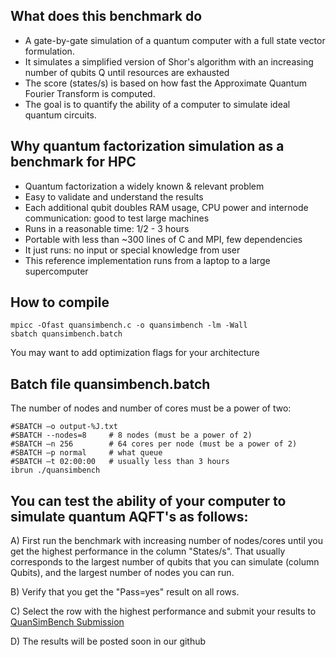 ## What does this benchmark do

- A gate-by-gate simulation of a quantum computer with a full state vector formulation. 
- It simulates a simplified version of Shor's algorithm with an increasing number of qubits Q until resources are exhausted 
- The score (states/s) is based on how fast the Approximate Quantum Fourier Transform is computed.  
- The goal is to quantify the ability of a computer to simulate ideal quantum circuits.

## Why quantum factorization simulation as a benchmark for HPC
- Quantum factorization a widely known & relevant problem
- Easy to validate and understand the results
- Each additional qubit doubles RAM usage, CPU power and internode communication: good to test large machines
- Runs in a reasonable time: 1/2 - 3 hours
- Portable with less than ~300 lines of C and MPI, few dependencies
- It just runs: no input or special knowledge from user
- This reference implementation runs from a laptop to a large supercomputer

## How to compile
```
mpicc -Ofast quansimbench.c -o quansimbench -lm -Wall
sbatch quansimbench.batch
```
You may want to add optimization flags for your architecture

## Batch file quansimbench.batch
The number of nodes and number of cores must be a power of two:
```
#SBATCH –o output-%J.txt
#SBATCH --nodes=8     # 8 nodes (must be a power of 2)
#SBATCH –n 256        # 64 cores per node (must be a power of 2)
#SBATCH –p normal     # what queue
#SBATCH –t 02:00:00   # usually less than 3 hours
ibrun ./quansimbench
```
## You can test the ability of your computer to simulate quantum AQFT's as follows:

A) First run the benchmark with increasing number of nodes/cores until you get the highest performance in the column "States/s". That usually corresponds to the largest number of qubits that you can simulate (column Qubits), and the largest number of nodes you can run.  

B) Verify that you get the "Pass=yes" result on all rows.

C) Select the row with the highest performance and submit your results to <a href="https://docs.google.com/forms/d/e/1FAIpQLSeVwp_4FZJWyS5UsfBrtxq8PXkKJLoRvgHkpfTuOuJ-wcudiw/viewform?usp=sf_link" target="_blank">QuanSimBench Submission</a>

D) The results will be posted soon in our github

